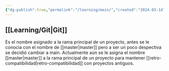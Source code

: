 ```yaml
---
{"dg-publish":true,"permalink":"/learning/main/","created":"2024-03-14T14:47","updated":"2024-03-14T14:47"}
---
```


## [[Learning/Git\|Git]]
Es el nombre asignado a la rama principal de un proyecto, antes se le conocía con el nombre de [[master\|master]] pero a ser un poco despectiva se decidió cambiar a main. Actualmente aún se le asigna el nombre [[master\|master]] a la rama principal de un proyecto para mantener [[retro-compatibilidad\|retro-compatibilidad]] con proyectos antiguos.